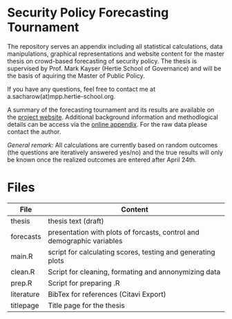 # Security Policy Forecasting Tournament

The repository serves an appendix including all statistical calculations, data manipulations, graphical representations and website content for the master thesis on crowd-based forecasting of security policy. The thesis is supervised by Prof. Mark Kayser (Hertie School of Governance) and will be the basis of aquiring the Master of Public Policy.

If you have any questions, feel free to contact me at a.sacharow(at)mpp.hertie-school.org.

A summary of the forecasting tournament and its results are available on the [project website](https://corrod3.github.io/SecurityPolicyForecastingTournament/). Additional background information and methodlogical details can be access via the [online appendix](https://corrod3.github.io/SecurityPolicyForecastingTournament/appendix.html). For the raw data please contact the author.

*General remark:* All calculations are currently based on random outcomes (the questions are iteratively answered yes/no) and the true results will only be known once the realized outcomes are entered after April 24th. 

# Files

File      | Content   
----------|------------------------------------------------------------------ 
thesis    | thesis text (draft) 
forecasts | presentation with plots of forcasts, control and demographic variables
main.R    | script for calculating scores, testing and generating plots
clean.R   | Script for cleaning, formating and annonymizing data
prep.R    | Script for preparing .R
literature| BibTex for references (Citavi Export)
titlepage | Title page for the thesis
